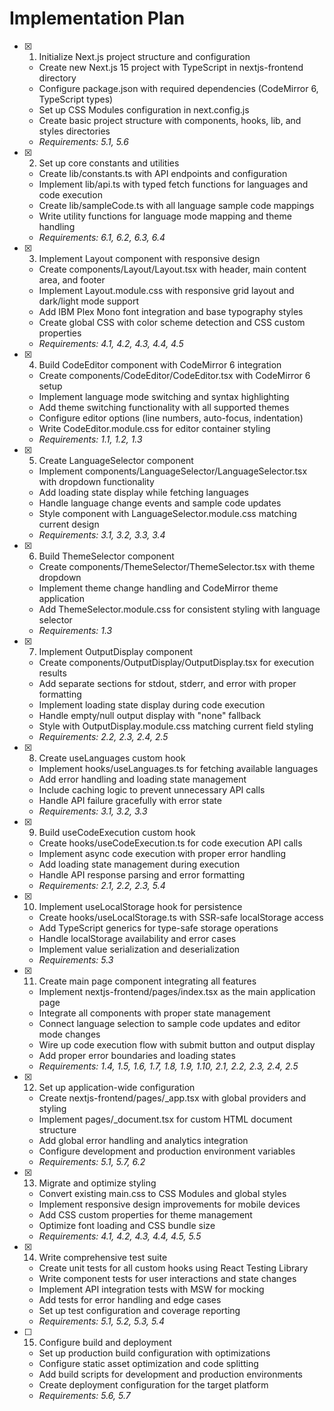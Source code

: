 # Implementation Plan

- [x] 1. Initialize Next.js project structure and configuration
  - Create new Next.js 15 project with TypeScript in nextjs-frontend directory
  - Configure package.json with required dependencies (CodeMirror 6, TypeScript types)
  - Set up CSS Modules configuration in next.config.js
  - Create basic project structure with components, hooks, lib, and styles directories
  - _Requirements: 5.1, 5.6_

- [x] 2. Set up core constants and utilities
  - Create lib/constants.ts with API endpoints and configuration
  - Implement lib/api.ts with typed fetch functions for languages and code execution
  - Create lib/sampleCode.ts with all language sample code mappings
  - Write utility functions for language mode mapping and theme handling
  - _Requirements: 6.1, 6.2, 6.3, 6.4_

- [x] 3. Implement Layout component with responsive design
  - Create components/Layout/Layout.tsx with header, main content area, and footer
  - Implement Layout.module.css with responsive grid layout and dark/light mode support
  - Add IBM Plex Mono font integration and base typography styles
  - Create global CSS with color scheme detection and CSS custom properties
  - _Requirements: 4.1, 4.2, 4.3, 4.4, 4.5_

- [x] 4. Build CodeEditor component with CodeMirror 6 integration
  - Create components/CodeEditor/CodeEditor.tsx with CodeMirror 6 setup
  - Implement language mode switching and syntax highlighting
  - Add theme switching functionality with all supported themes
  - Configure editor options (line numbers, auto-focus, indentation)
  - Write CodeEditor.module.css for editor container styling
  - _Requirements: 1.1, 1.2, 1.3_

- [x] 5. Create LanguageSelector component
  - Implement components/LanguageSelector/LanguageSelector.tsx with dropdown functionality
  - Add loading state display while fetching languages
  - Handle language change events and sample code updates
  - Style component with LanguageSelector.module.css matching current design
  - _Requirements: 3.1, 3.2, 3.3, 3.4_

- [x] 6. Build ThemeSelector component
  - Create components/ThemeSelector/ThemeSelector.tsx with theme dropdown
  - Implement theme change handling and CodeMirror theme application
  - Add ThemeSelector.module.css for consistent styling with language selector
  - _Requirements: 1.3_

- [x] 7. Implement OutputDisplay component
  - Create components/OutputDisplay/OutputDisplay.tsx for execution results
  - Add separate sections for stdout, stderr, and error with proper formatting
  - Implement loading state display during code execution
  - Handle empty/null output display with "none" fallback
  - Style with OutputDisplay.module.css matching current field styling
  - _Requirements: 2.2, 2.3, 2.4, 2.5_

- [x] 8. Create useLanguages custom hook
  - Implement hooks/useLanguages.ts for fetching available languages
  - Add error handling and loading state management
  - Include caching logic to prevent unnecessary API calls
  - Handle API failure gracefully with error state
  - _Requirements: 3.1, 3.2, 3.3_

- [x] 9. Build useCodeExecution custom hook
  - Create hooks/useCodeExecution.ts for code execution API calls
  - Implement async code execution with proper error handling
  - Add loading state management during execution
  - Handle API response parsing and error formatting
  - _Requirements: 2.1, 2.2, 2.3, 5.4_

- [x] 10. Implement useLocalStorage hook for persistence
  - Create hooks/useLocalStorage.ts with SSR-safe localStorage access
  - Add TypeScript generics for type-safe storage operations
  - Handle localStorage availability and error cases
  - Implement value serialization and deserialization
  - _Requirements: 5.3_

- [x] 11. Create main page component integrating all features
  - Implement nextjs-frontend/pages/index.tsx as the main application page
  - Integrate all components with proper state management
  - Connect language selection to sample code updates and editor mode changes
  - Wire up code execution flow with submit button and output display
  - Add proper error boundaries and loading states
  - _Requirements: 1.4, 1.5, 1.6, 1.7, 1.8, 1.9, 1.10, 2.1, 2.2, 2.3, 2.4, 2.5_

- [x] 12. Set up application-wide configuration
  - Create nextjs-frontend/pages/_app.tsx with global providers and styling
  - Implement pages/_document.tsx for custom HTML document structure
  - Add global error handling and analytics integration
  - Configure development and production environment variables
  - _Requirements: 5.1, 5.7, 6.2_

- [x] 13. Migrate and optimize styling
  - Convert existing main.css to CSS Modules and global styles
  - Implement responsive design improvements for mobile devices
  - Add CSS custom properties for theme management
  - Optimize font loading and CSS bundle size
  - _Requirements: 4.1, 4.2, 4.3, 4.4, 4.5, 5.5_

- [x] 14. Write comprehensive test suite
  - Create unit tests for all custom hooks using React Testing Library
  - Write component tests for user interactions and state changes
  - Implement API integration tests with MSW for mocking
  - Add tests for error handling and edge cases
  - Set up test configuration and coverage reporting
  - _Requirements: 5.1, 5.2, 5.3, 5.4_

- [ ] 15. Configure build and deployment
  - Set up production build configuration with optimizations
  - Configure static asset optimization and code splitting
  - Add build scripts for development and production environments
  - Create deployment configuration for the target platform
  - _Requirements: 5.6, 5.7_